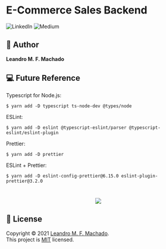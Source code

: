 # E-Commerce Sales Backend

<p>
<img alt="LinkedIn" src="http://img.shields.io/badge/-LinkedIn-0077B5?style=for-the-badge&logo=Linkedin&logoColor=white&link=https://www.linkedin.com/in/leandro-miranda-fahur-machado" />
<img alt="Medium" src="https://img.shields.io/badge/-Medium-333333?style=for-the-badge&logo=Medium&logoColor=white=https://medium.com/@leandrofahur_" />
</p>

## 👤 Author

**Leandro M. F. Machado**

## 💻 Future Reference

Typescript for Node.js:

```shell
$ yarn add -D typescript ts-node-dev @types/node
```

ESLint:

```shell
$ yarn add -D eslint @typescript-eslint/parser @typescript-eslint/eslint-plugin
```

Prettier:

```shell
$ yarn add -D prettier
```

ESLint + Prettier:

```shell
$ yarn add -D eslint-config-prettier@6.15.0 eslint-plugin-prettier@3.2.0
```

<h1 align="center">
<img src="https://media.giphy.com/media/EIiJp9cQ3GeEU/giphy.gif">
</h1>

## 📝 License

Copyright © 2021 [Leandro M. F. Machado](https://github.com/leandrofahur).<br />
This project is [MIT](LICENSE) licensed.

